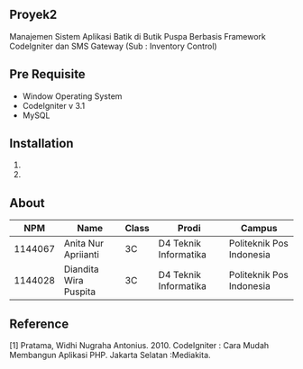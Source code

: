 ## Proyek2
Manajemen Sistem Aplikasi Batik di Butik Puspa Berbasis Framework CodeIgniter dan SMS Gateway (Sub : Inventory Control)

## Pre Requisite
* Window Operating System
* CodeIgniter v 3.1
* MySQL

## Installation
1.
2.

## About 
NPM | Name | Class | Prodi | Campus
----------|------------|----------|-----------|-----------|
1144067 | Anita Nur Apriianti | 3C | D4 Teknik Informatika | Politeknik Pos Indonesia
1144028 | Diandita Wira Puspita | 3C | D4 Teknik Informatika | Politeknik Pos Indonesia


## Reference
[1] Pratama, Widhi Nugraha Antonius. 2010. CodeIgniter : Cara Mudah Membangun Aplikasi PHP. Jakarta Selatan :Mediakita.
